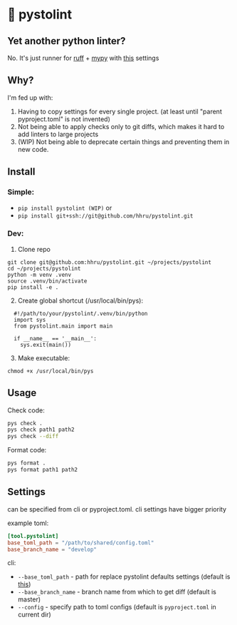 # 🔫 pystolint

## Yet another python linter?

No. It's just runner for [ruff](https://docs.astral.sh/ruff/) + [mypy](https://mypy.readthedocs.io/en/stable/) with [this](https://github.com/hhru/pystolint/blob/master/pystolint/default_config/pyproject.toml) settings


## Why?

I'm fed up with:
1. Having to copy settings for every single project. (at least until "parent pyproject.toml" is not invented)
2. Not being able to apply checks only to git diffs, which makes it hard to add linters to large projects
3. (WIP) Not being able to deprecate certain things and preventing them in new code.


## Install

### Simple:
- `pip install pystolint (WIP)`
or
- `pip install git+ssh://git@github.com/hhru/pystolint.git`

### Dev:

1. Clone repo
```
git clone git@github.com:hhru/pystolint.git ~/projects/pystolint
cd ~/projects/pystolint
python -m venv .venv
source .venv/bin/activate
pip install -e .
```

2. Create global shortcut (/usr/local/bin/pys):
```
  #!/path/to/your/pystolint/.venv/bin/python
  import sys
  from pystolint.main import main

  if __name__ == '__main__':
    sys.exit(main())
```
3. Make executable:
```
chmod +x /usr/local/bin/pys
```


## Usage

Check code:
```bash
pys check .
pys check path1 path2
pys check --diff
```

Format code:

```bash
pys format .
pys format path1 path2
```


## Settings

can be specified from cli or pyproject.toml. cli settings have bigger priority

example toml:
```toml
[tool.pystolint]
base_toml_path = "/path/to/shared/config.toml"
base_branch_name = "develop"
```

cli:
- `--base_toml_path` - path for replace pystolint defaults settings (default is [this](https://github.com/hhru/pystolint/blob/master/pystolint/default_config/pyproject.toml))
- `--base_branch_name` - branch name from which to get diff (default is master)
- `--config` - specify path to toml configs (default is `pyproject.toml` in current dir)
